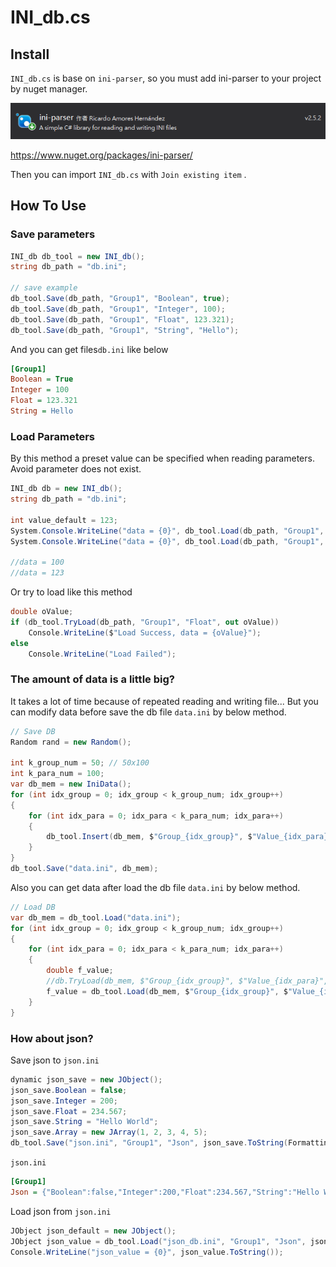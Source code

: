 

# INI_db.cs

## Install

`INI_db.cs` is base on `ini-parser`, so you must add ini-parser to your project by nuget manager.

![image-20201204092302802](pic/readme/image-20201204092302802.png)

https://www.nuget.org/packages/ini-parser/

Then you can import `INI_db.cs` with `Join existing item` .

## How To Use

### Save parameters

```c#
INI_db db_tool = new INI_db();           
string db_path = "db.ini";

// save example
db_tool.Save(db_path, "Group1", "Boolean", true);
db_tool.Save(db_path, "Group1", "Integer", 100);
db_tool.Save(db_path, "Group1", "Float", 123.321);
db_tool.Save(db_path, "Group1", "String", "Hello");
```

And you can get files`db.ini` like below

```ini
[Group1]
Boolean = True
Integer = 100
Float = 123.321
String = Hello
```

### Load Parameters

By this method a preset value can be specified when reading parameters. Avoid parameter does not exist.

```C#
INI_db db = new INI_db();
string db_path = "db.ini";

int value_default = 123;
System.Console.WriteLine("data = {0}", db_tool.Load(db_path, "Group1", "Integer", value_default));
System.Console.WriteLine("data = {0}", db_tool.Load(db_path, "Group1", "Integer_1", value_default));

//data = 100
//data = 123
```

Or try to load like this method

```c#
double oValue;
if (db_tool.TryLoad(db_path, "Group1", "Float", out oValue))
    Console.WriteLine($"Load Success, data = {oValue}");
else
    Console.WriteLine("Load Failed");
```

### The amount of data is a little big?

It takes a lot of time because of repeated reading and writing file... But you can modify data before save the db file `data.ini` by below method.

```c#
// Save DB
Random rand = new Random();

int k_group_num = 50; // 50x100
int k_para_num = 100;
var db_mem = new IniData();
for (int idx_group = 0; idx_group < k_group_num; idx_group++)
{
    for (int idx_para = 0; idx_para < k_para_num; idx_para++)
    {
        db_tool.Insert(db_mem, $"Group_{idx_group}", $"Value_{idx_para}", rand.NextDouble());
    }
}
db_tool.Save("data.ini", db_mem);
```

Also you can get data after load the db file `data.ini` by below method.

```c#
// Load DB
var db_mem = db_tool.Load("data.ini");
for (int idx_group = 0; idx_group < k_group_num; idx_group++)
{
    for (int idx_para = 0; idx_para < k_para_num; idx_para++)
    {
        double f_value;
        //db.TryLoad(db_mem, $"Group_{idx_group}", $"Value_{idx_para}", out f_value);
        f_value = db_tool.Load(db_mem, $"Group_{idx_group}", $"Value_{idx_para}", 0.0);
    }
}
```

### How about json?

Save json to `json.ini`

```c#
dynamic json_save = new JObject();
json_save.Boolean = false;
json_save.Integer = 200;
json_save.Float = 234.567;
json_save.String = "Hello World";
json_save.Array = new JArray(1, 2, 3, 4, 5);
db_tool.Save("json.ini", "Group1", "Json", json_save.ToString(Formatting.None)); //Must use Formatting.None 
```

`json.ini`

```ini
[Group1]
Json = {"Boolean":false,"Integer":200,"Float":234.567,"String":"Hello World","Array":[1,2,3,4,5]}
```

Load json from `json.ini`

```c#
JObject json_default = new JObject();
JObject json_value = db_tool.Load("json_db.ini", "Group1", "Json", json_default);
Console.WriteLine("json_value = {0}", json_value.ToString());
```





